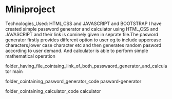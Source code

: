 # Miniproject
Technologies_Used:
HTML,CSS and JAVASCRIPT and BOOTSTRAP
I have created simple password generator and calculator using HTML,CSS and JAVASCRIPT and their link is cominely given in seprate file.The pasword generator firstly provides different option to user eg.to include uppercase characters,lower case character etc and then generates random pasword according to user demand.
And calculator is able to perform simple mathematical operation


folder_having_file_cointaing_link_of_both_passwaord_generator_and_calculator
main

folder_cointaining_pasword_generator_code
pasward-generator


folder_cointaining_calculator_code
calculator


